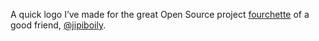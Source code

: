 A quick logo I’ve made for the great Open Source project [fourchette](https://github.com/jipiboily/fourchette) of a good friend, [@jipiboily](https://github.com/jipiboily).